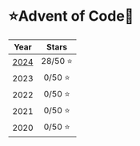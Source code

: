 # ⭐Advent of Code🎄

|                 Year                 |  Stars   |
| :----------------------------------: | :------: |
| [2024](/src/advent_of_code/aoc2024/) | 28/50 ⭐ |
|                 2023                 | 0/50 ⭐  |
|                 2022                 | 0/50 ⭐  |
|                 2021                 | 0/50 ⭐  |
|                 2020                 | 0/50 ⭐  |
